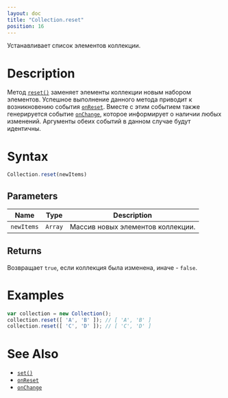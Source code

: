 ```yaml
---
layout: doc
title: "Collection.reset"
position: 16
---
```


Устанавливает список элементов коллекции.

# Description

Метод [`reset()`](../Collection.reset/) заменяет элементы коллекции новым набором элементов.
Успешное выполнение данного метода приводит к возникновению события [`onReset`](../Collection.onReset/).
Вместе с этим событием также генерируется событие [`onChange`](../Collection.onChange/), которое
информирует о наличии любых изменений. Аргументы обеих событий в данном случае будут идентичны.

# Syntax

```js
Collection.reset(newItems)
```

## Parameters

|Name|Type|Description|
|----|----|-----------|
|`newItems`|`Array`|Массив новых элементов коллекции.|

## Returns

Возвращает `true`, если коллекция была изменена, иначе - `false`.

# Examples

```js
var collection = new Collection();
collection.reset([ 'A', 'B' ]); // [ 'A', 'B' ]
collection.reset([ 'C', 'D' ]); // [ 'C', 'D' ]
```

# See Also

* [`set()`](../Collection.set/)
* [`onReset`](../Collection.onReset/)
* [`onChange`](../Collection.onChange/)
